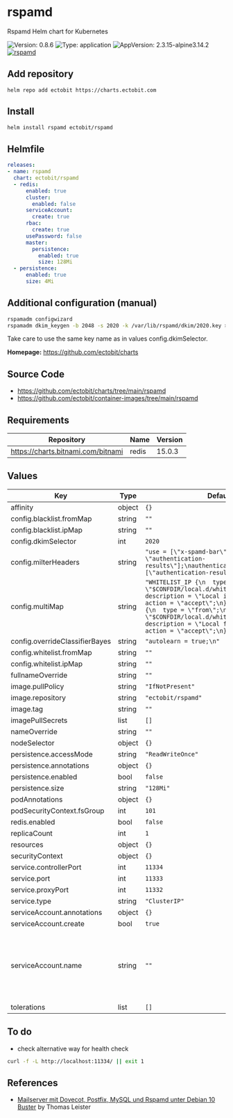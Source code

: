 # rspamd

Rspamd Helm chart for Kubernetes

![Version: 0.8.6](https://img.shields.io/badge/Version-0.8.6-informational?style=flat-square) ![Type: application](https://img.shields.io/badge/Type-application-informational?style=flat-square) ![AppVersion: 2.3.15-alpine3.14.2](https://img.shields.io/badge/AppVersion-2.3.15--alpine3.14.2-informational?style=flat-square)  [![rspamd](https://github.com/ectobit/charts/actions/workflows/rspamd.yml/badge.svg)](https://github.com/ectobit/charts/actions/workflows/rspamd.yml)

## Add repository

`helm repo add ectobit https://charts.ectobit.com`

## Install

```sh
helm install rspamd ectobit/rspamd
```

## Helmfile

```yaml
releases:
- name: rspamd
  chart: ectobit/rspamd
  - redis:
      enabled: true
      cluster:
        enabled: false
      serviceAccount:
        create: true
      rbac:
        create: true
      usePassword: false
      master:
        persistence:
          enabled: true
          size: 128Mi
  - persistence:
      enabled: true
      size: 4Mi
```

## Additional configuration (manual)

```sh
rspamadm configwizard
rspamadm dkim_keygen -b 2048 -s 2020 -k /var/lib/rspamd/dkim/2020.key > /var/lib/rspamd/dkim/2020.txt
```

Take care to use the same key name as in values config.dkimSelector.

**Homepage:** <https://github.com/ectobit/charts>

## Source Code

* <https://github.com/ectobit/charts/tree/main/rspamd>
* <https://github.com/ectobit/container-images/tree/main/rspamd>

## Requirements

| Repository | Name | Version |
|------------|------|---------|
| https://charts.bitnami.com/bitnami | redis | 15.0.3 |

## Values

| Key | Type | Default | Description |
|-----|------|---------|-------------|
| affinity | object | `{}` |  |
| config.blacklist.fromMap | string | `""` |  |
| config.blacklist.ipMap | string | `""` |  |
| config.dkimSelector | int | `2020` |  |
| config.milterHeaders | string | `"use = [\"x-spamd-bar\", \"x-spam-level\", \"authentication-results\"];\nauthenticated_headers = [\"authentication-results\"];\n"` |  |
| config.multiMap | string | `"WHITELIST_IP {\n  type = \"ip\";\n  map = \"$CONFDIR/local.d/whitelist_ip.map\";\n  description = \"Local ip whitelist\";\n  action = \"accept\";\n}\n\nWHITELIST_FROM {\n  type = \"from\";\n  map = \"$CONFDIR/local.d/whitelist_from.map\";\n  description = \"Local from whitelist\";\n  action = \"accept\";\n}\n"` |  |
| config.overrideClassifierBayes | string | `"autolearn = true;\n"` |  |
| config.whitelist.fromMap | string | `""` |  |
| config.whitelist.ipMap | string | `""` |  |
| fullnameOverride | string | `""` |  |
| image.pullPolicy | string | `"IfNotPresent"` |  |
| image.repository | string | `"ectobit/rspamd"` |  |
| image.tag | string | `""` |  |
| imagePullSecrets | list | `[]` |  |
| nameOverride | string | `""` |  |
| nodeSelector | object | `{}` |  |
| persistence.accessMode | string | `"ReadWriteOnce"` |  |
| persistence.annotations | object | `{}` |  |
| persistence.enabled | bool | `false` |  |
| persistence.size | string | `"128Mi"` |  |
| podAnnotations | object | `{}` |  |
| podSecurityContext.fsGroup | int | `101` |  |
| redis.enabled | bool | `false` |  |
| replicaCount | int | `1` |  |
| resources | object | `{}` |  |
| securityContext | object | `{}` |  |
| service.controllerPort | int | `11334` |  |
| service.port | int | `11333` |  |
| service.proxyPort | int | `11332` |  |
| service.type | string | `"ClusterIP"` |  |
| serviceAccount.annotations | object | `{}` |  |
| serviceAccount.create | bool | `true` |  |
| serviceAccount.name | string | `""` |  If not set and create is true, a name is generated using the fullname template |
| tolerations | list | `[]` |  |

## To do

- check alternative way for health check

```sh
curl -f -L http://localhost:11334/ || exit 1
```

## References

- [Mailserver mit Dovecot, Postfix, MySQL und Rspamd unter Debian 10 Buster](https://thomas-leister.de/mailserver-debian-buster/) by Thomas Leister
